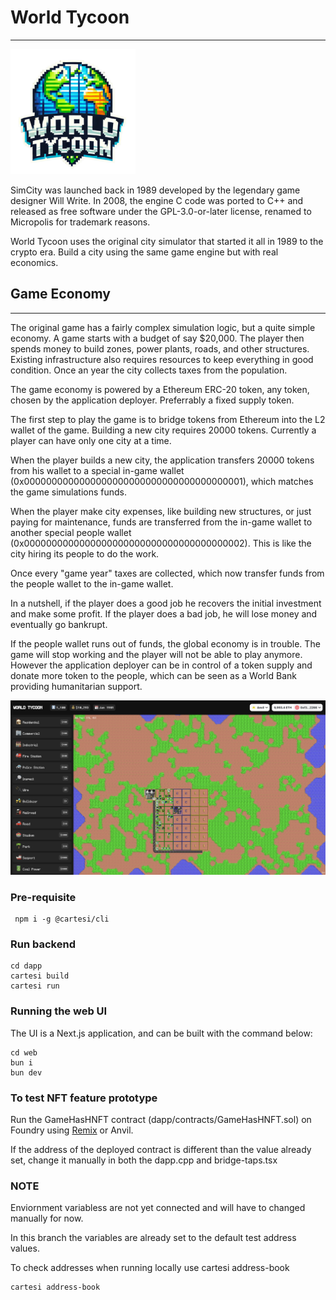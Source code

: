 # World Tycoon
---
<img src="./www/public/images/logo.png" alt="My Logo" width="200" />

SimCity was launched back in 1989 developed by the legendary game designer Will Write. In 2008, the engine C code was ported to C++ and released as free software under the GPL-3.0-or-later license, renamed to Micropolis for trademark reasons.

World Tycoon uses the original city simulator that started it all in 1989 to the crypto era. Build a city using the same game engine but with real economics.


## Game Economy
---

The original game has a fairly complex simulation logic, but a quite simple economy. A game starts with a budget of say $20,000. The player then spends money to build zones, power plants, roads, and other structures. Existing infrastructure also requires resources to keep everything in good condition. Once an year the city collects taxes from the population.

The game economy is powered by a Ethereum ERC-20 token, any token, chosen by the application deployer. Preferrably a fixed supply token.

The first step to play the game is to bridge tokens from Ethereum into the L2 wallet of the game. Building a new city requires 20000 tokens. Currently a player can have only one city at a time.

When the player builds a new city, the application transfers 20000 tokens from his wallet to a special in-game wallet (0x0000000000000000000000000000000000000001), which matches the game simulations funds.

When the player make city expenses, like building new structures, or just paying for maintenance, funds are transferred from the in-game wallet to another special people wallet (0x0000000000000000000000000000000000000002). This is like the city hiring its people to do the work.

Once every "game year" taxes are collected, which now transfer funds from the people wallet to the in-game wallet.

In a nutshell, if the player does a good job he recovers the initial investment and make some profit. If the player does a bad job, he will lose money and eventually go bankrupt.

If the people wallet runs out of funds, the global economy is in trouble. The game will stop working and the player will not be able to play anymore. However the application deployer can be in control of a token supply and donate more token to the people, which can be seen as a World Bank providing humanitarian support.

![Preview](./www/public/images/preview.png)

### Pre-requisite
```shell
 npm i -g @cartesi/cli
```

### Run backend
```shell
cd dapp
cartesi build
cartesi run
```

### Running the web UI
The UI is a Next.js application, and can be built with the command below:

```shell
cd web
bun i
bun dev
```

### To test NFT feature prototype
Run the GameHasHNFT contract (dapp/contracts/GameHasHNFT.sol) on Foundry using [Remix](https://remix.ethereum.org) or Anvil.

If the address of the deployed contract is different than the value already set, change it manually in both the dapp.cpp and bridge-taps.tsx

### NOTE
Enviornment variabless are not yet connected and will have to changed manually for now.

In this branch the variables are already set to the default test address values.

To check addresses when running locally use cartesi address-book
```shell
cartesi address-book
```




